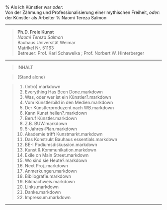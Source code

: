 % Als ich Künstler war *oder:*  
  Von der Zähmung und Professionalisierung einer mythischen Freiheit, *oder:*  
  der Künstler als Arbeiter
% Naomi Tereza Salmon

---

> **Ph.D. Freie Kunst**  
> *Naomi Tereza Salmon*  
> Bauhaus Universität Weimar  
> Matrikel Nr. 51163  
> Betreuer: Prof. Karl Schawelka ; Prof. Norbert W. Hinterberger  

---

> INHALT
 
> (Stand alone)

> 01. (Intro).markdown
> 02. Everything Has Been Done.markdown
> 03. Was, oder wer ist ein Künstler?.markdown
> 04. Vom Künstlerbild in den Medien.markdown
> 05. Der Künstlerproduzent nach WB.markdown
> 06. Kann Kunst heilen?.markdown
> 07. Beruf Künstler.markdown
> 08. Z.B. BUW.markdown
> 09. 5-Jahres-Plan.markdown
> 10. Akademie trifft Kunstmarkt.markdown
> 11. Das Konstrukt Bauhaus essentials.markdown
> 12. BE-I Podiumsdiskussion.markdown
> 13. Kunst & Kommunikation.markdown
> 14. Exile on Main Street.markdown
> 15. Wo sind sie Heute?.markdown
> 16. Next Proj..markdown
> 17. Anmerkungen.markdown
> 18. Bibliografie.markdown
> 19. Bildnachweis.markdown
> 20. Links.markdown
> 21. Danke.markdown
> 22. Impressum.markdown

---
